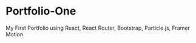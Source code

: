# Portfolio-One
My First Portfolio using React, React Router, Bootstrap, Particle.js, Framer Motion. 
